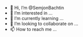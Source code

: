 - 👋 Hi, I’m @SemjonBachtin
- 👀 I’m interested in ...
- 🌱 I’m currently learning ...
- 💞️ I’m looking to collaborate on ...
- 📫 How to reach me ...

<!---
SemjonBachtin/SemjonBachtin is a ✨ special ✨ repository because its `README.md` (this file) appears on your GitHub profile.
You can click the Preview link to take a look at your changes.
--->
